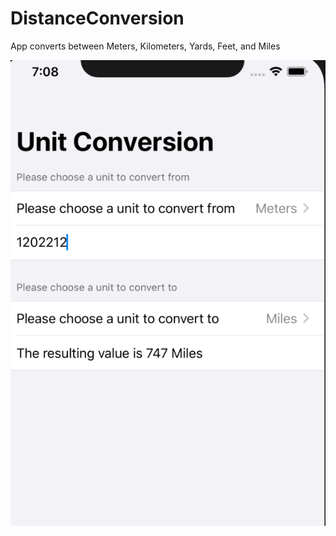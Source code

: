 # DistanceConversion
App converts between Meters, Kilometers, Yards, Feet, and Miles 

![Screenshot of application](https://github.com/19neloyk/DistanceConversion/blob/master/Screen%20Shot%202020-05-25%20at%207.08.37%20AM.png)
